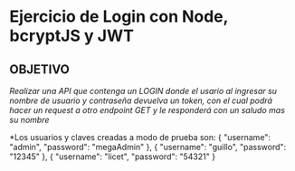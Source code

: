 # Ejercicio de Login con Node, bcryptJS y JWT

## OBJETIVO
*Realizar una API que contenga un LOGIN donde el usario al ingresar su nombre de usuario y contraseña devuelva un token, con el cual podrá hacer un request a otro endpoint GET y le responderá con un saludo mas su nombre*

*Los usuarios y claves creadas a modo de prueba son: 
    {
        "username": "admin",
        "password": "megaAdmin"
    },
    {
        "username": "guillo",
        "password": "12345"
    },
    {
        "username": "licet",
        "password": "54321"
    }




